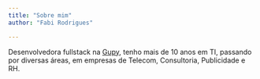 ```yaml
---
title: "Sobre mim"
author: "Fabi Rodrigues"

---
```


Desenvolvedora fullstack na [Gupy](http://vempra.gupy.io "Estamos contratando!!"), tenho mais de 10 anos em TI, passando por diversas áreas, em empresas de Telecom, Consultoria, Publicidade e RH.